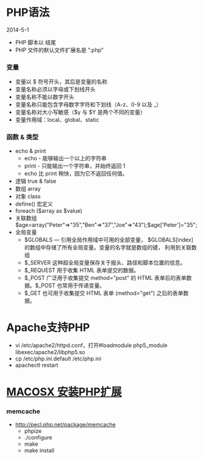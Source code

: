 # PHP语法
2014-5-1

* PHP 脚本以 <?php 开头，以 ?> 结尾
* PHP 文件的默认文件扩展名是 ".php"

### 变量
* 变量以 $ 符号开头，其后是变量的名称
* 变量名称必须以字母或下划线开头
* 变量名称不能以数字开头
* 变量名称只能包含字母数字字符和下划线（A-z、0-9 以及 _）
* 变量名称对大小写敏感（$y 与 $Y 是两个不同的变量）
* 变量作用域：local、global、static

### 函数 & 类型
* echo & print
	* echo - 能够输出一个以上的字符串
	* print - 只能输出一个字符串，并始终返回 1
	* echo 比 print 稍快，因为它不返回任何值。
* 逻辑 true & false
* 数组 array
* 对象 class
* define() 宏定义
* foreach ($array as $value)
* 关联数组 $age=array("Peter"=>"35","Ben"=>"37","Joe"=>"43");$age['Peter']="35";
* 全局变量
	* $GLOBALS — 引用全局作用域中可用的全部变量， $GLOBALS[index] 的数组中存储了所有全局变量。变量的名字就是数组的键， 利用到关联数组
	* $_SERVER 这种超全局变量保存关于报头、路径和脚本位置的信息。
	* $_REQUEST 用于收集 HTML 表单提交的数据。
	* $_POST 广泛用于收集提交 method="post" 的 HTML 表单后的表单数据。$_POST 也常用于传递变量。
	* $_GET 也可用于收集提交 HTML 表单 (method="get") 之后的表单数据。

# Apache支持PHP
* vi /etc/apache2/httpd.conf，打开#loadmodule php5_module        libexec/apache2/libphp5.so
* cp /etc/php.ini.default /etc/php.ini
* apachectl restart

# [MACOSX 安装PHP扩展](http://xenojoshua.com/2012/01/mac-php-work-env/)

### memcache
* http://pecl.php.net/package/memcache
	* phpize
	* ./configure
	* make
	* make install
	
	